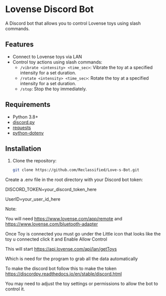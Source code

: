 # Lovense Discord Bot

A Discord bot that allows you to control Lovense toys using slash commands.

## Features

- Connect to Lovense toys via LAN
- Control toy actions using slash commands:
  - `/vibrate <intensity> <time_sec>`: Vibrate the toy at a specified intensity for a set duration.
  - `/rotate <intensity> <time_sec>`: Rotate the toy at a specified intensity for a set duration.
  - `/stop`: Stop the toy immediately.

## Requirements

- Python 3.8+
- [discord.py](https://discordpy.readthedocs.io/en/stable/)
- [requests](https://docs.python-requests.org/en/latest/)
- [python-dotenv](https://pypi.org/project/python-dotenv/)

## Installation

1. Clone the repository:

   ```bash
   git clone https://github.com/Reclassified/Love-s-Bot.git

Create a .env file in the root directory with your Discord bot token:

DISCORD_TOKEN=your_discord_token_here

UserID=your_user_id_here

Note:

You will need https://www.lovense.com/app/remote and https://www.lovense.com/bluetooth-adapter

Once Toy is connected you must go under the Little icon that looks like the toy u connected click it and Enable Allow Control

This will start https://api.lovense.com/api/lan/getToys

Which is need for the program to grab all the data automatically

To make the discord bot follow this to make the token https://discordpy.readthedocs.io/en/stable/discord.html

You may need to adjust the toy settings or permissions to allow the bot to control it.
